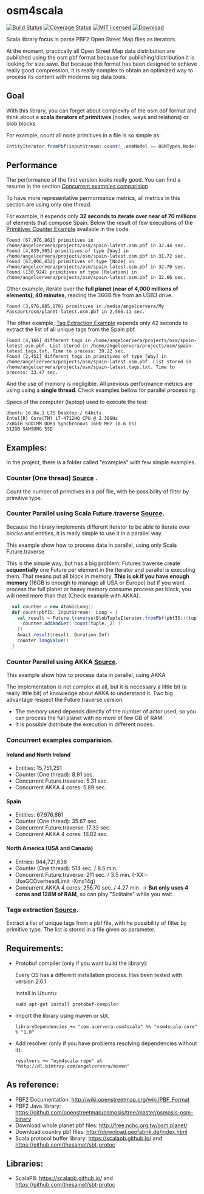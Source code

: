# osm4scala

[![Build Status](https://travis-ci.org/angelcervera/osm4scala.svg)](https://travis-ci.org/angelcervera/osm4scala)
[![Coverage Status](https://coveralls.io/repos/github/angelcervera/osm4scala/badge.svg?branch=master)](https://coveralls.io/github/angelcervera/osm4scala?branch=master)
[![MIT licensed](https://img.shields.io/badge/license-MIT-blue.svg)](https://raw.githubusercontent.com/angelcervera/osm4scala/master/LICENSE.md)
[ ![Download](https://api.bintray.com/packages/angelcervera/maven/osm4scala/images/download.svg?version=1.0) ](https://bintray.com/angelcervera/maven/osm4scala/1.0/link)

Scala library focus in parse PBF2 Open Street Map files as iterators.

At the moment, practically all Open Street Map data distribution are published using the osm pbf format because for publishing/distribution it is looking for size save. 
But because this format has been designed to achieve really good compression, it is really complex to obtain an optimized way to process its content with moderns big data tools.

## Goal
With this library, you can forget about complexity of the osm.obf format and think about a **scala iterators of primitives** (nodes, ways and relations) or blob blocks.

For example, count all node primitives in a file is so simple as:
```scala
EntityIterator.fromPbf(inputStream).count(_.osmModel == OSMTypes.Node)
```

## Performance
The performance of the first version looks really good. You can find a resume in the section [Concurrent examples comparision](#concurrent-examples-comparision)

To have more representative permormance metrics, all metrics in this section are using only one thread.

For example, it expends only **32 seconds to iterate over near of 70 millions** of elements that compose Spain. 
Below the result of few executions of the [Primitives Counter Example](examples/counter/src/main/scala/com/acervera/osm4scala/examples/counter/Counter.scala) available in the code.
~~~~
Found [67,976,861] primitives in /home/angelcervera/projects/osm/spain-latest.osm.pbf in 32.44 sec.
Found [4,839,505] primitives of type [Way] in /home/angelcervera/projects/osm/spain-latest.osm.pbf in 31.72 sec.
Found [63,006,432] primitives of type [Node] in /home/angelcervera/projects/osm/spain-latest.osm.pbf in 32.70 sec.
Found [130,924] primitives of type [Relation] in /home/angelcervera/projects/osm/spain-latest.osm.pbf in 32.66 sec.
~~~~

Other example, iterate over the **full planet (near of 4,000 millions of elements), 40 minutes**, reading the 36GB file from an USB3 drive.
~~~
Found [3,976,885,170] primitives in /media/angelcervera/My Passport/osm/planet-latest.osm.pbf in 2,566.11 sec.
~~~

The other example, [Tag Extraction Example](examples/tagsextraction/src/main/scala/com/acervera/osm4scala/examples/tagsextraction/TagExtraction.scala)
expends only 42 seconds to extract the list of all unique tags from the Spain pbf.
~~~~
Found [4,166] different tags in /home/angelcervera/projects/osm/spain-latest.osm.pbf. List stored in /home/angelcervera/projects/osm/spain-latest.tags.txt. Time to process: 39.22 sec.
Found [2,451] different tags in primitives of type [Way] in /home/angelcervera/projects/osm/spain-latest.osm.pbf. List stored in /home/angelcervera/projects/osm/spain-latest.tags.txt. Time to process: 33.47 sec.
~~~~

And the use of memory is negligible.
All previous performance  metrics are using using a **single thread**. Check examples bellow for parallel processing.

Specs of the computer (laptop) used to execute the test:
```
Ubuntu 16.04.1 LTS Desktop / 64bits
Intel(R) Core(TM) i7-4712HQ CPU @ 2.30GHz
2x8GiB SODIMM DDR3 Synchronous 1600 MHz (0.6 ns)
512GB SAMSUNG SSD
```

##  Examples:
In the project, there is a folder called "examples" with few simple examples.

### Counter (One thread) [Source](examples/counter/src/main/scala/com/acervera/osm4scala/examples/counter/Counter.scala) .

Count the number of primitives in a pbf file, with he possibility of filter by primitive type.

### Counter Parallel using Scala Future.traverse [Source](examples/counter-parallel/src/main/scala/com/acervera/osm4scala/examples/counterparallel/CounterParallel.scala).

Because the library implements different iterator to be able to iterate over blocks and entities, it is really simple to use it in a parallel way.

This example show how to process data in parallel, using only Scala Future.traverse

This is the simple way, but has a big problem: Futures.traverse create **sequentially** one Future per element in the Iterator and parallel is executing them. That means put all block in memory.
**This is ok if you have enough memory** (16GB is enough to manage all USA or Europe) but if you want process the full planet
or heavy memory consume process per block, you will need more than that (Check example with AKKA).

~~~scala
  val counter = new AtomicLong()
  def count(pbfIS: InputStream): Long = {
    val result = Future.traverse(BlobTupleIterator.fromPbf(pbfIS))(tuple => Future {
      counter.addAndGet( count(tuple._2) )
    })
    Await.result(result, Duration.Inf)
    counter.longValue()
  }
~~~

### Counter Parallel using AKKA [Source](examples/counter-akka/src/main/scala/com/acervera/osm4scala/examples/counterakka).

This example show how to process data in parallel, using AKKA

The implementation is not complex at all, but it is necessary a little bit (a really little bit) of knowledge about AKKA to understand it.
Two big advantage respect the Future.traverse version:
- The memory used depends directly of the number of actor used, so you can process the full planet with no more of few GB of RAM.
- It is possible distribute the execution in different nodes.


### Concurrent examples comparision.
#### Ireland and North Ireland
- Entities: 15,751,251
- Counter (One thread): 8.91 sec.
- Concurrent Future.traverse: 5.31 sec.
- Concurrent AKKA 4 cores: 5.89 sec.

#### Spain
- Entities: 67,976,861
- Counter (One thread): 35.67 sec.
- Concurrent Future.traverse: 17.33 sec.
- Concurrent AKKA 4 cores: 16.82 sec.

#### North America (USA and Canada)
- Entries: 944,721,636
- Counter (One thread): 514 sec. / 8.5 min.
- Concurrent Future.traverse: 211 sec. / 3.5  min. (-XX:-UseGCOverheadLimit -Xms14g)
- Concurrent AKKA 4 cores: 256.70 sec. / 4.27 min. -> **But only uses 4 cores and 128M of RAM**, so can play "Solitaire" while you wait.

### Tags extraction [Source](examples/tagsextraction/src/main/scala/com/acervera/osm4scala/examples/tagsextraction/TagExtraction.scala).

Extract a list of unique tags from a pbf file, with he possibility of filter by primitive type.
The list is stored in a file given as parameter.


## Requirements:

- Protobuf compiler (only if you want build the library):
    
    Every OS has a different installation process. Has been tested with version 2.6.1
    
    Install in Ubuntu:
    ```
    sudo apt-get install protobuf-compiler
    ```
- Import the library using maven or sbt.

    ```
    libraryDependencies += "com.acervera.osm4scala" %% "osm4scala-core" % "1.0"
    ```
- Add resolver (only if you have problems resolving dependencies without it):

    ```
    resolvers += "osm4scala repo" at "http://dl.bintray.com/angelcervera/maven"
    ``` 

## As reference:

  - PBF2 Documentation: http://wiki.openstreetmap.org/wiki/PBF_Format
  - PBF2 Java library: https://github.com/openstreetmap/osmosis/tree/master/osmosis-osm-binary
  - Download whole planet pbf files: http://free.nchc.org.tw/osm.planet/
  - Download country pbf files: http://download.geofabrik.de/index.html
  - Scala protocol buffer library: https://scalapb.github.io/ and https://github.com/thesamet/sbt-protoc

## Libraries:

  - ScalaPB: https://scalapb.github.io/ and https://github.com/thesamet/sbt-protoc
  
